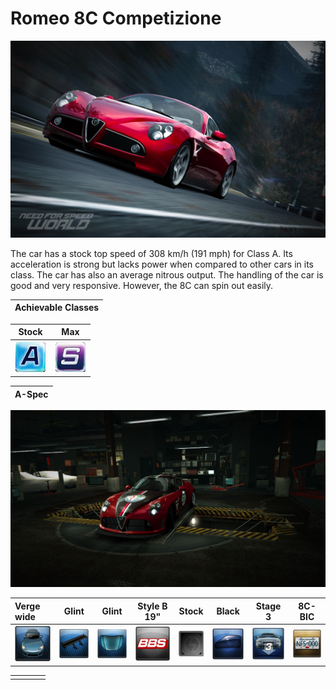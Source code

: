 # Romeo 8C Competizione

![](../../../.gitbook/assets/carrelease_alfa_romeo_8c_competizione_red.jpg)

The car has a stock top speed of 308 km/h \(191 mph\) for Class A. Its acceleration is strong but lacks power when compared to other cars in its class. The car has also an average nitrous output. The handling of the car is good and very responsive. However, the 8C can spin out easily.

| Achievable Classes |
| :---: |


| Stock |  Max |
| :---: | :---: |
|  ![Icon Driver Points](../../../.gitbook/assets/class_a.png) |  ![Icon Driver Points](../../../.gitbook/assets/class_s.png) |

| A-Spec |
| :---: |


![](../../../.gitbook/assets/garage_alfa_romeo_8c_competizione_a-spec.jpg)

| Verge wide | Glint | Glint | Style B 19" | Stock | Black | Stage 3 | 8C-BIC |
| :--- | :---: | :---: | :---: | :---: | :---: | :---: | :---: |
| ![](../../../.gitbook/assets/bodykit_icon.png) | ![](../../../.gitbook/assets/spoiler_cf.png) | ![](../../../.gitbook/assets/hood_standard.png) | ![](../../../.gitbook/assets/bbs.png) | ![](../../../.gitbook/assets/slot_neon.png) | ![](../../../.gitbook/assets/tint_black.png) | ![](../../../.gitbook/assets/lowering_stage_3.png) | ![](../../../.gitbook/assets/plate_gold.png) |

|  |  |  |  |
| :---: | :---: | :---: | :---: |
|  |  |  |  |

